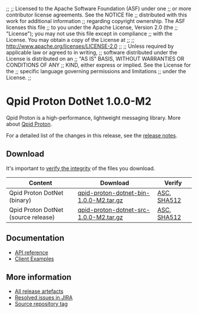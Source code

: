 ;;
;; Licensed to the Apache Software Foundation (ASF) under one
;; or more contributor license agreements.  See the NOTICE file
;; distributed with this work for additional information
;; regarding copyright ownership.  The ASF licenses this file
;; to you under the Apache License, Version 2.0 (the
;; "License"); you may not use this file except in compliance
;; with the License.  You may obtain a copy of the License at
;;
;;   http://www.apache.org/licenses/LICENSE-2.0
;;
;; Unless required by applicable law or agreed to in writing,
;; software distributed under the License is distributed on an
;; "AS IS" BASIS, WITHOUT WARRANTIES OR CONDITIONS OF ANY
;; KIND, either express or implied.  See the License for the
;; specific language governing permissions and limitations
;; under the License.
;;

# Qpid Proton DotNet 1.0.0-M2

Qpid Proton is a high-performance, lightweight messaging library. More
about [Qpid Proton]({{site_url}}/proton/index.html).

For a detailed list of the changes in this release, see the [release
notes](release-notes.html).

## Download

It's important to [verify the
integrity]({{site_url}}/download.html#verify-what-you-download) of
the files you download.

| Content | Download | Verify |
|---------|----------|--------|
| Qpid Proton DotNet (binary) | [qpid-proton-dotnet-bin-1.0.0-M2.tar.gz](https://archive.apache.org/dist/qpid/proton-dotnet/1.0.0-M2/qpid-proton-dotnet-bin-1.0.0-M2.tar.gz) | [ASC](https://archive.apache.org/dist/qpid/proton-dotnet/1.0.0-M2/qpid-proton-dotnet-bin-1.0.0-M2.tar.gz.asc), [SHA512](https://archive.apache.org/dist/qpid/proton-dotnet/1.0.0-M2/qpid-proton-dotnet-bin-1.0.0-M2.tar.gz.sha512) |
| Qpid Proton DotNet (source release) | [qpid-proton-dotnet-src-1.0.0-M2.tar.gz](https://archive.apache.org/dist/qpid/proton-dotnet/1.0.0-M2/qpid-proton-dotnet-src-1.0.0-M2.tar.gz) | [ASC](https://archive.apache.org/dist/qpid/proton-dotnet/1.0.0-M2/qpid-proton-dotnet-src-1.0.0-M2.tar.gz.asc), [SHA512](https://archive.apache.org/dist/qpid/proton-dotnet/1.0.0-M2/qpid-proton-dotnet-src-1.0.0-M2.tar.gz.sha512) |

## Documentation


<div class="two-column" markdown="1">

 - [API reference](api/index.html)
 - [Client Examples](https://github.com/apache/qpid-proton-dotnet/tree/1.0.0-M2/examples)

</div>


## More information

 - [All release artefacts](https://archive.apache.org/dist/qpid/proton-dotnet/1.0.0-M2)
 - [Resolved issues in JIRA](https://issues.apache.org/jira/issues/?jql=project+%3D+PROTON+AND+fixVersion+%3D+%27proton-dotnet-1.0.0-M2%27+AND+resolution+%3D+%27fixed%27+ORDER+BY+priority+DESC)
 - [Source repository tag](https://gitbox.apache.org/repos/asf?p=qpid-proton-dotnet.git;a=tag;h=1.0.0-M2)

<script type="text/javascript">
  _deferredFunctions.push(function() {
      if ("1.0.0-M2" === "{{current_proton_dotnet_release}}") {
          _modifyCurrentReleaseLinks();
      }
  });
</script>